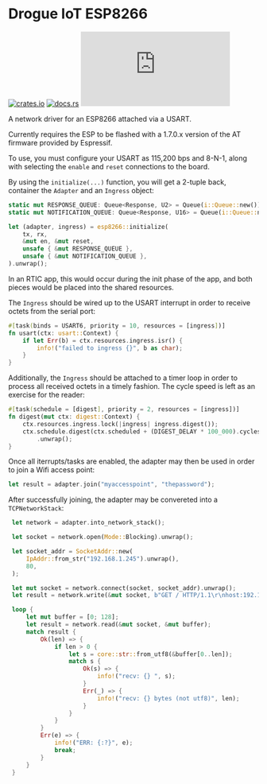 # Drogue IoT ESP8266

[![crates.io](https://img.shields.io/crates/v/drogue-esp8266.svg)](https://crates.io/crates/drogue-esp8266)
[![docs.rs](https://docs.rs/drogue-http-client/badge.svg)](https://docs.rs/drogue-esp8266)
[![Matrix](https://img.shields.io/matrix/drogue-iot:matrix.org)](https://matrix.to/#/#drogue-iot:matrix.org)

A network driver for an ESP8266 attached via a USART.

Currently requires the ESP to be flashed with a 1.7.0.x version of the AT firmware provided by Espressif.

To use, you must configure your USART as 115,200 bps and 8-N-1, along with selecting the `enable` and `reset` connections to the board.

By using the `initialize(...)` function, you will get a 2-tuple back, container the `Adapter` and an `Ingress` object:

```rust
static mut RESPONSE_QUEUE: Queue<Response, U2> = Queue(i::Queue::new());
static mut NOTIFICATION_QUEUE: Queue<Response, U16> = Queue(i::Queue::new());

let (adapter, ingress) = esp8266::initialize(
    tx, rx,
    &mut en, &mut reset,
    unsafe { &mut RESPONSE_QUEUE },
    unsafe { &mut NOTIFICATION_QUEUE },
).unwrap();
```

In an RTIC app, this would occur during the init phase of the app, and both pieces would be placed into the shared resources.

The `Ingress` should be wired up to the USART interrupt in order to receive octets from the serial port:

```rust
#[task(binds = USART6, priority = 10, resources = [ingress])]
fn usart(ctx: usart::Context) {
    if let Err(b) = ctx.resources.ingress.isr() {
        info!("failed to ingress {}", b as char);
    }
}
```

Additionally, the `Ingress` should be attached to a timer loop in order to process all received octets in a timely fashion. 
The cycle speed is left as an exercise for the reader:

```rust
#[task(schedule = [digest], priority = 2, resources = [ingress])]
fn digest(mut ctx: digest::Context) {
    ctx.resources.ingress.lock(|ingress| ingress.digest());
    ctx.schedule.digest(ctx.scheduled + (DIGEST_DELAY * 100_000).cycles())
        .unwrap();
}
```

Once all iterrupts/tasks are enabled, the adapter may then be used in order to join a Wifi access point:

```rust
let result = adapter.join("myaccesspoint", "thepassword");
```

After successfully joining, the adapter may be convereted into a `TCPNetworkStack`:

```rust
 let network = adapter.into_network_stack();

 let socket = network.open(Mode::Blocking).unwrap();

 let socket_addr = SocketAddr::new(
     IpAddr::from_str("192.168.1.245").unwrap(),
     80,
 );

 let mut socket = network.connect(socket, socket_addr).unwrap();
 let result = network.write(&mut socket, b"GET / HTTP/1.1\r\nhost:192.168.1.245\r\n\r\n").unwrap();

 loop {
     let mut buffer = [0; 128];
     let result = network.read(&mut socket, &mut buffer);
     match result {
         Ok(len) => {
             if len > 0 {
                 let s = core::str::from_utf8(&buffer[0..len]);
                 match s {
                     Ok(s) => {
                         info!("recv: {} ", s);
                     }
                     Err(_) => {
                         info!("recv: {} bytes (not utf8)", len);
                     }
                 }
             }
         }
         Err(e) => {
             info!("ERR: {:?}", e);
             break;
         }
     }
 }
```